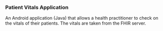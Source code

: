 ### Patient Vitals Application
An Android application (Java) that allows a health practitioner to check on the vitals of their patients. The vitals are taken from the FHIR server.
